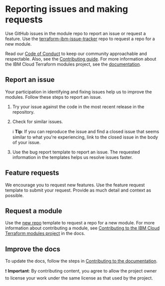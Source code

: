 # Reporting issues and making requests

Use GitHub issues in the module repo to report an issue or request a feature. Use the [terraform-ibm-issue-tracker](https://github.com/terraform-ibm-modules/terraform-ibm-issue-tracker/issues/new?assignees=&labels=repo-request+%F0%9F%86%95%2Cmodule-onboarding&template=new_repo.yml&title=%5BNew+repo%5D%3A+New+Terraform+module+repo) repo to request a repo for a new module.

Read our [Code of Conduct](https://github.com/terraform-ibm-modules/.github/blob/main/.github/CODE_OF_CONDUCT.md) to keep our community approachable and respectable. Also, see the [Contributing guide](https://github.com/terraform-ibm-modules/.github/blob/main/.github/CONTRIBUTING.md). For more information about the IBM Cloud Terraform modules project, see the [documentation](https://terraform-ibm-modules.github.io/documentation/).

## Report an issue

Your participation in identifying and fixing issues help us to improve the modules. Follow these steps to report an issue.

1.  Try your issue against the code in the most recent release in the repository.
1.  Check for similar issues.

    :information_source: **Tip**: If you can reproduce the issue and find a closed issue that seems similar to what you're experiencing, link to the closed issue in the body of your issue.
1.  Use the bug report template to report an issue. The requested information in the templates helps us resolve issues faster.

## Feature requests

We encourage you to request new features. Use the feature request template to submit your request. Provide as much detail and context as possible.

## Request a module

Use the [new repo](https://github.com/terraform-ibm-modules/terraform-ibm-issue-tracker/issues/new?assignees=&labels=repo-request+%F0%9F%86%95%2Cmodule-onboarding&template=new_repo.yml&title=%5BNew+repo%5D%3A+New+Terraform+module+repo) template to request a repo for a new module. For more information about contributing a module, see [Contributing to the IBM Cloud Terraform modules project](https://terraform-ibm-modules.github.io/documentation/#/contribute-module) in the docs.

## Improve the docs

To update the docs, follow the steps in [Contributing to the documentation](https://terraform-ibm-modules.github.io/documentation/#/contribute-docs).

:exclamation: **Important**: By contributing content, you agree to allow the project owner to license your work under the same license as that used by the project.
